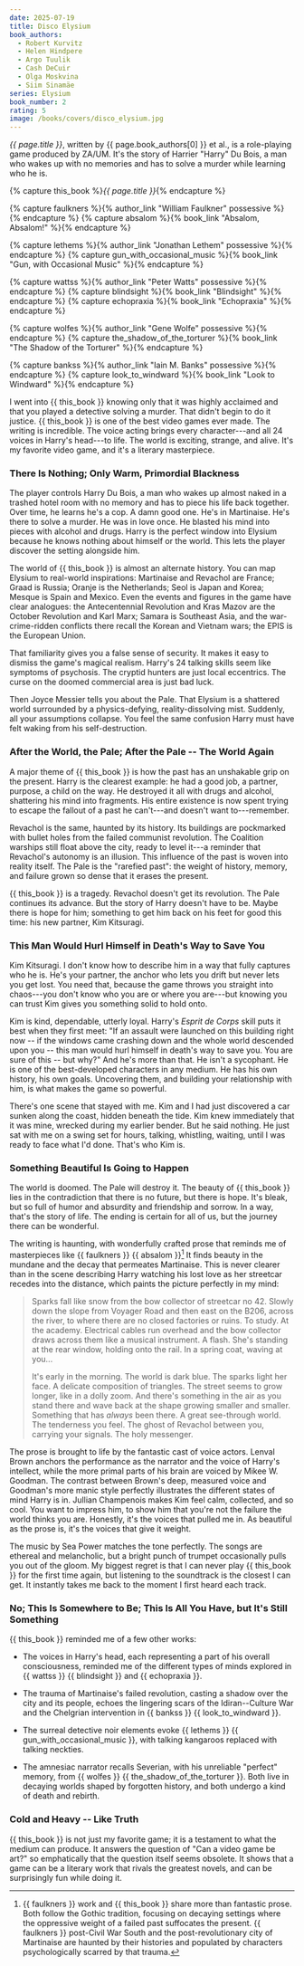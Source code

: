```yaml
---
date: 2025-07-19
title: Disco Elysium
book_authors:
  - Robert Kurvitz
  - Helen Hindpere
  - Argo Tuulik
  - Cash DeCuir
  - Olga Moskvina
  - Siim Sinamäe
series: Elysium
book_number: 2
rating: 5
image: /books/covers/disco_elysium.jpg
---
```


<cite class="video-game-title">{{ page.title }}</cite>, written by <span
class="author-name">{{ page.book_authors[0] }}</span> <abbr class="etal">et
al.</abbr>, is a role-playing game produced by ZA/UM. It's the story of
Harrier "Harry" Du Bois, a man who wakes up with no memories and has to solve
a murder while learning who he is.

{% capture this_book %}<cite class="book-title">{{ page.title }}</cite>{% endcapture %}

{% capture faulkners %}{% author_link "William Faulkner" possessive %}{% endcapture %}
{% capture absalom %}{% book_link "Absalom, Absalom!" %}{% endcapture %}

{% capture lethems %}{% author_link "Jonathan Lethem" possessive %}{% endcapture %}
{% capture gun_with_occasional_music %}{% book_link "Gun, with Occasional Music" %}{% endcapture %}

{% capture wattss %}{% author_link "Peter Watts" possessive %}{% endcapture %}
{% capture blindsight %}{% book_link "Blindsight" %}{% endcapture %}
{% capture echopraxia %}{% book_link "Echopraxia" %}{% endcapture %}

{% capture wolfes %}{% author_link "Gene Wolfe" possessive %}{% endcapture %}
{% capture the_shadow_of_the_torturer %}{% book_link "The Shadow of the Torturer" %}{% endcapture %}

{% capture bankss %}{% author_link "Iain M. Banks" possessive %}{% endcapture %}
{% capture look_to_windward %}{% book_link "Look to Windward" %}{% endcapture %}

I went into {{ this_book }} knowing only that it was highly acclaimed and that
you played a detective solving a murder. That didn't begin to do it justice.
{{ this_book }} is one of the best video games ever made. The writing is
incredible. The voice acting brings every character---and all 24 voices in
Harry's head---to life. The world is exciting, strange, and alive. It's my
favorite video game, and it's a literary masterpiece.

### There Is Nothing; Only Warm, Primordial Blackness

The player controls Harry Du Bois, a man who wakes up almost naked in a
trashed hotel room with no memory and has to piece his life back together.
Over time, he learns he's a cop. A damn good one. He's in Martinaise. He's
there to solve a murder. He was in love once. He blasted his mind into pieces
with alcohol and drugs. Harry is the perfect window into Elysium because he
knows nothing about himself or the world. This lets the player discover the
setting alongside him.

The world of {{ this_book }} is almost an alternate history. You can map
Elysium to real-world inspirations: Martinaise and Revachol are France; Graad
is Russia; Oranje is the Netherlands; Seol is Japan and Korea; Mesque is Spain
and Mexico. Even the events and figures in the game have clear analogues: the
Antecentennial Revolution and Kras Mazov are the October Revolution and Karl
Marx; Samara is Southeast Asia, and the war-crime-ridden conflicts there
recall the Korean and Vietnam wars; the EPIS is the European Union.

That familiarity gives you a false sense of security. It makes it easy to
dismiss the game's magical realism. Harry's 24 talking skills seem like
symptoms of psychosis. The cryptid hunters are just local eccentrics. The
curse on the doomed commercial area is just bad luck.

Then Joyce Messier tells you about the Pale. That Elysium is a shattered world
surrounded by a physics-defying, reality-dissolving mist. Suddenly, all your
assumptions collapse. You feel the same confusion Harry must have felt waking
from his self-destruction.

### After the World, the Pale; After the Pale -- The World Again

A major theme of {{ this_book }} is how the past has an unshakable grip on the
present. Harry is the clearest example: he had a good job, a partner, purpose,
a child on the way. He destroyed it all with drugs and alcohol, shattering his
mind into fragments. His entire existence is now spent trying to escape the
fallout of a past he can't---and doesn't want to---remember.

Revachol is the same, haunted by its history. Its buildings are pockmarked
with bullet holes from the failed communist revolution. The Coalition warships
still float above the city, ready to level it---a reminder that Revachol's
autonomy is an illusion. This influence of the past is woven into reality
itself. The Pale is the "rarefied past": the weight of history, memory, and
failure grown so dense that it erases the present.

{{ this_book }} is a tragedy. Revachol doesn't get its revolution. The Pale
continues its advance. But the story of Harry doesn't have to be. Maybe there
is hope for him; something to get him back on his feet for good this time: his
new partner, Kim Kitsuragi.

### This Man Would Hurl Himself in Death's Way to Save You

Kim Kitsuragi. I don't know how to describe him in a way that fully captures
who he is. He's your partner, the anchor who lets you drift but never lets you
get lost. You need that, because the game throws you straight into chaos---you
don't know who you are or where you are---but knowing you can trust Kim gives
you something solid to hold onto.

Kim is kind, dependable, utterly loyal. Harry's _Esprit de Corps_ skill puts
it best when they first meet: "If an assault were launched on this building
right now -- if the windows came crashing down and the whole world descended
upon you -- this man would hurl himself in death's way to save you. You are
sure of this -- but why?" And he's more than that. He isn't a sycophant. He is
one of the best-developed characters in any medium. He has his own history,
his own goals. Uncovering them, and building your relationship with him, is
what makes the game so powerful.

There's one scene that stayed with me. Kim and I had just discovered a car
sunken along the coast, hidden beneath the tide. Kim knew immediately that it
was mine, wrecked during my earlier bender. But he said nothing. He just sat
with me on a swing set for hours, talking, whistling, waiting, until I was
ready to face what I'd done. That's who Kim is.

### Something Beautiful Is Going to Happen

The world is doomed. The Pale will destroy it. The beauty of {{ this_book }}
lies in the contradiction that there is no future, but there is hope. It's
bleak, but so full of humor and absurdity and friendship and sorrow. In a way,
that's the story of life. The ending is certain for all of us, but the journey
there can be wonderful.

The writing is haunting, with wonderfully crafted prose that reminds me of
masterpieces like {{ faulkners }} {{ absalom }}[^gothic] It finds beauty in
the mundane and the decay that permeates Martinaise. This is never clearer
than in the scene describing Harry watching his lost love as her streetcar
recedes into the distance, which paints the picture perfectly in my mind:

[^gothic]: {{ faulkners }} work and {{ this_book }} share more than fantastic
    prose. Both follow the Gothic tradition, focusing on decaying settings
    where the oppressive weight of a failed past suffocates the present. {{
    faulkners }} post-Civil War South and the post-revolutionary city of
    Martinaise are haunted by their histories and populated by characters
    psychologically scarred by that trauma.

> Sparks fall like snow from the bow collector of streetcar no 42. Slowly down
> the slope from Voyager Road and then east on the B206, across the river, to
> where there are no closed factories or ruins. To study. At the academy.
> Electrical cables run overhead and the bow collector draws across them like
> a musical instrument. A flash. She's standing at the rear window, holding
> onto the rail. In a spring coat, waving at you...
>
> It's early in the morning. The world is dark blue. The sparks light her
> face. A delicate composition of triangles. The street seems to grow longer,
> like in a dolly zoom. And there's something in the air as you stand there
> and wave back at the shape growing smaller and smaller. Something that has
> *always* been there. A great see-through world. The tenderness you feel. The
> ghost of Revachol between you, carrying your signals. The holy messenger.

The prose is brought to life by the fantastic cast of voice actors. Lenval
Brown anchors the performance as the narrator and the voice of Harry's
intellect, while the more primal parts of his brain are voiced by Mikee W.
Goodman. The contrast between Brown's deep, measured voice and Goodman's more
manic style perfectly illustrates the different states of mind Harry is in.
Jullian Champenois makes Kim feel calm, collected, and so cool. You want to
impress him, to show him that you're not the failure the world thinks you are.
Honestly, it's the voices that pulled me in. As beautiful as the prose is,
it's the voices that give it weight.

The music by Sea Power matches the tone perfectly. The songs are ethereal and
melancholic, but a bright punch of trumpet occasionally pulls you out of the
gloom. My biggest regret is that I can never play {{ this_book }} for the
first time again, but listening to the soundtrack is the closest I can get. It
instantly takes me back to the moment I first heard each track.

### No; This Is Somewhere to Be; This Is All You Have, but It's Still Something

{{ this_book }} reminded me of a few other works:

- The voices in Harry's head, each representing a part of his overall
  consciousness, reminded me of the different types of minds explored in {{
  wattss }} {{ blindsight }} and {{ echopraxia }}.

- The trauma of Martinaise's failed revolution, casting a shadow over the city
  and its people, echoes the lingering scars of the Idiran--Culture War and
  the Chelgrian intervention in {{ bankss }} {{ look_to_windward }}.

- The surreal detective noir elements evoke {{ lethems }} {{
  gun_with_occasional_music }}, with talking kangaroos replaced with talking
  neckties.

- The amnesiac narrator recalls Severian, with his unreliable "perfect"
  memory, from {{ wolfes }} {{ the_shadow_of_the_torturer }}. Both live in
  decaying worlds shaped by forgotten history, and both undergo a kind of
  death and rebirth.

### Cold and Heavy -- Like Truth

{{ this_book }} is not just my favorite game; it is a testament to what the
medium can produce. It answers the question of "Can a video game be art?" so
emphatically that the question itself seems obsolete. It shows that a game can
be a literary work that rivals the greatest novels, and can be surprisingly
fun while doing it.
